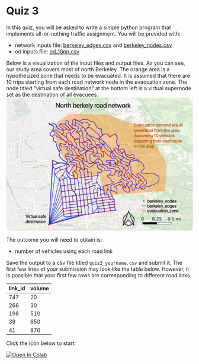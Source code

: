 # Quiz 3

In this quiz, you will be asked to write a simple python program that implements all-or-nothing traffic assignment. You will be provided with:
* network inputs file: [berkeley_edges.csv](https://raw.githubusercontent.com/UCB-CE170a/Fall2020/master/traffic_data/berkeley_edges.csv) and [berkeley_nodes.csv](https://raw.githubusercontent.com/UCB-CE170a/Fall2020/master/traffic_data/berkeley_nodes.csv)
* od inputs file: [od_10pn.csv](https://raw.githubusercontent.com/UCB-CE170a/Fall2020/master/traffic_data/od_10pn.csv)

Below is a visualization of the input files and output files. As you can see, our study area covers most of north Berkeley. The orange area is a hypothesized zone that needs to be evacuated. It is assumed that there are 10 trips starting from each road network node in the evacuation zone. The node titled "virtual safe destination" at the bottom left is a virtual supernode set as the destination of all evacuees.
![berkeley_road_network](berkeley_road_network.png "Berkeley roads")

The outcome you will need to obtain is:
* number of vehicles using each road link

Save the output to a csv file titled `quiz3_yourname.csv` and submit it. The first few lines of your submission may look like the table below. However, it is possible that your first few rows are corresponding to different road links.

| link_id | volume |
|---------|--------|
|747      |20      |
|266      |30      |
|198      |510     |
|39       |650     |
|41       |870     |


Click the icon below to start:

[![Open In Colab](https://colab.research.google.com/assets/colab-badge.svg)](https://colab.research.google.com/github/UCB-CE170a/Fall2020/blob/master/homeworks/quiz3/quiz3_student.ipynb)
